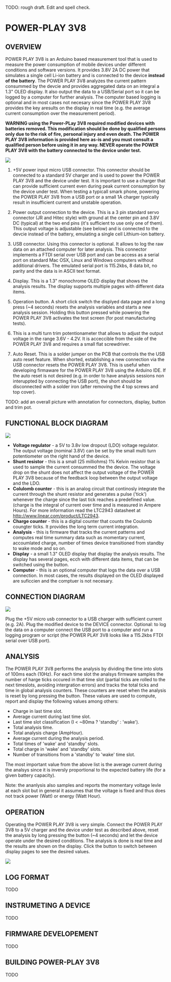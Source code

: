 TODO: rough draft. Edit and spell check.

POWER-PLAY 3V8
==============

## OVERVIEW
POWER PLAY 3V8 is an Arduino based measurement tool that is used to measure the power consumption of mobile devices under different conditions and software versions. It provides 3.8V 2A DC power that simulates a single cell Li-ion battery and is connected to the device **instead of the battery**. The POWER PLAY 3V8 analyzes the current pattern consummed by the devcie and provides aggregated data on an integral a 1.3" OLED display. It also output the data to a USB/Serial port so it can be logged by a computer for further analysis. The computer based logging is optional and in most cases not necesary since the POWER PLAY 3V8 provides the key aresults on the display in real time (e.g. the average current consumption over the measurement period).

**WARNING using the Power-PLay 3V8 required modified devices with batteries removed. This modification should be done by qualified persons only due to the risk of fire, personal injury and even death. The POWER PLAY 3V8 information is provided here as-is and you must consult a qualified person before using it in any way. NEVER operate the POWER PLAY 3V8 with the battery connected to the device under test.**

![](doc/pmon_3v8_closeup_annotated.png)

1. +5V power input micro USB connector. This connector should be connected to a standard 5V charger and is used to power the POWER PLAY 3V8 and the device under test. It is important to use a charger that can provide sufficient current even during peak current consumption by the device under test. When testing a typicall smark phone, powering the POWER PLAY 3V8 from a USB port or a small 1A charger typically result in insufficient current and unstable operation.

2. Power output connection to the device. This is a 3 pin standard servo connector (JR and Hitec style) with ground at the center pin and 3.8V DC (typical) at the two end pins (it's sufficient to use only one of them). This output voltage is adjustable (see below) and is connected to the devcie instead of the battery, emulating a single cell Lithium-ion battery.

3. USB connector. Using this connector is optional. It allows to log the raw data on an attached computer for later analysis. This connector implements a FTDI serial over USB port and can be access as a serial port on standard Mac OSX, Linux and Windows computers without additional drivers. The emulated serial port is 115.2kbs, 8 data bit, no parity and the data is in ASCII text format.

4. Display. This is a 1.3" monochrome OLED display that shows the analysis results. The display supports multiple pages with different data items.

5. Operation button. A short click switch the displyed data page and a long press (~4 seconds) resets the analysis variables and starts a new analysis session. Holding this button pressed while powering the POWER PLAY 3V8 activates the test screen (for post manufacturing tests).

6. This is a multi turn trim potentionameter that allows to adjust the output voltage in the range 3.6V - 4.2V. It is acceccible from the side of the POWER PLAY 3V8 and requires a small flat screwdriver.

7. Auto Reset. This is a solder jumper on the PCB that controls the the USB auto reset feature. When shorted, establishing a new connection via the USB connector resets the POWER PLAY 3V8. This is useful when developing firmaware for the POWER PLAY 3V8 using the Arduino IDE. If the auto reset is not desired (e.g. in order to have analysis sessions non interuppted by connecting the USB port), the short should be disconnected with a solder iron (after removing the 4 top screws and top cover).

TODO: add an overall picture with annotation for connectors, display, button and trim pot.

## FUNCTIONAL BLOCK DIAGRAM

![](doc/functional_diagram.png)

* **Voltage regulator** - a 5V to 3.8v low dropout (LDO) voltage regulator. The output voltage (nominal 3.8V) can be set by the small multi turn potentiometer on the right hand of the device.
* **Shunt resistor** - this is a small (25 milliohms) 1% Kelvin resistor that is used to sample the current consummed the the device. The voltage drop on the shunt does not affect the output voltage of the POWER PLAY 3V8 because of the feedback loop between the output voltage and the LDO.
* **Colulomb counter** - this is an analog circuit that continosly integrate the current through the shunt resistor and generates a pulse ('tick') whenever the charge since the last tick reaches a predefined value. (charge is the integral of current over time and is measured in Ampere Hours). For more information read the LTC2943 datasheet at http://www.linear.com/product/LTC2943.
* **Charge counter** - this is a digital counter that counts the Coulomb coungter ticks. It provides the long term current integration.
* **Analysis** - this is firmware that tracks the current patterns and computes real time summary data such as momentary current, accoumlated charge, number of times device transitioned from standby to wake mode and so on.
* **Display** - a small 1.3" OLED display that display the analysis results. The display has several pages, ecch with different data items, that can be switched using the button.
* **Computer** - this is an optional computer that logs the data over a USB connection. In most cases, the results displayed on the OLED displayed are suficcien and the comptuer is not necesary. 

## CONNECTION DIAGRAM

![](doc/connection_diagram.png)

Plug the +5V micro usb connector to a USB charger with sufficient current (e.g. 2A). Plug the modified device to the DEVICE connector. Optional: to log the data on a computer connect the USB port to a computer and run a logging program or script (the POWER PLAY 3V8 looks like a 115.2kbs FTDI serial over USB port).

## ANALYSIS

The POWER PLAY 3V8 performs the analysis by dividing the time into slots of 100ms each (10Hz). For each time slot the analsys firmware samples the number of harge ticks occured in that time slot (partial ticks are rolled to the next timeslots, avoiding intergration errors) and tracks the total ticks and time in global analysis counters. These counters are reset when the analysis is reset by long pressing the button. These values are used to compute, report and display the following values among others:

* Charge in last time slot.
* Average current during last time slot.
* Last time slot classification (I < ~80ma ? 'standby' : 'wake').
* Total analysis time.
* Total analysis charge (AmpHour).
* Average current during the analysis period.
* Total times of 'wake' and 'standby' slots.
* Total charge in 'wake' and 'standby' slots.
* Number of transitions from a 'standby' to 'wake' time slot.

The most important value from the above list is the average current during the analsys since it is inversly proportional to the expected battery life (for a given battery capacity).

Note: the ananlysis also samples and reports the momentary voltage levle at each slot but in general it assumes that the voltage is fixed and thus does not track power (Watt) or energy (Watt Hour).

## OPERATION

Operating the POWER PLAY 3V8 is very simple. Connect the POWER PLAY 3V8 to a 5V charger and the device under test as described above, reset the analysis by long pressing the button (~4 seconds) and let the device operate under the desired conditions. The analysis is done is real time and the results are shown on the display. Click the button to switch between display pages to see the desired values. 

![](doc/pmon_3v8_with_phone.jpg)

## LOG FORMAT
TODO

## INSTRUMETING A DEVICE
TODO

## FIRMWARE DEVELOPEMENT
TODO

## BUILDING POWER-PLAY 3V8
TODO

